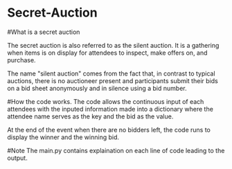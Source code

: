 # Secret-Auction

#What is a secret auction

The secret auction is also referred to as the silent auction. It is a gathering when items is on display for attendees to inspect, make offers on, and purchase. 

The name "silent auction" comes from the fact that, in contrast to typical auctions, there is no auctioneer present and participants submit their bids on a bid sheet anonymously and in silence using a bid number.

#How the code works.
The code allows the continuous input of each attendees with the inputed information made into a dictionary where the attendee name serves as the key and the bid as the value.

At the end of the event when there are no bidders left, the code runs to display the winner and the winning bid.

#Note
The main.py contains explaination on each line of code leading to the output.
